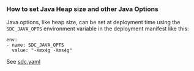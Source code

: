 ### How to set Java Heap size and other Java Options

Java options, like heap size, can be set at deployment time using the <code>SDC_JAVA_OPTS</code> environment variable in the deployment manifest like this:

    env:
    - name: SDC_JAVA_OPTS
      value: "-Xmx4g -Xms4g"
      
See [sdc.yaml](https://github.com/onefoursix/sdc-k8s-deployment-with-custom-config/blob/master/examples/example-1/sdc.yaml)
 
